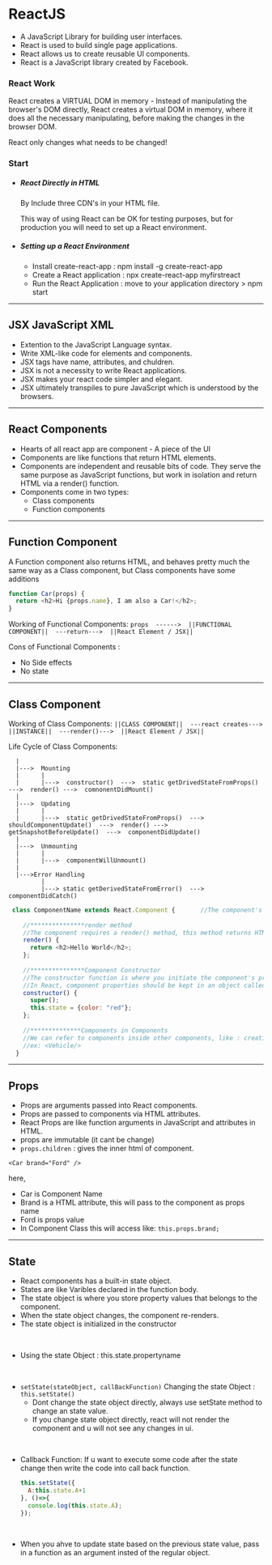 # ReactJS

* A JavaScript Library for building user interfaces.
* React is used to build single page applications.
* React allows us to create reusable UI components.
* React is a JavaScript library created by Facebook.

### React Work

React creates a VIRTUAL DOM in memory - Instead of manipulating the browser's DOM directly, React creates a virtual DOM in memory, where it does all the necessary manipulating, before making the changes in the browser DOM.<br>

React only changes what needs to be changed!
  
### Start

* ##### React Directly in HTML
  By Include three CDN's in your HTML file.<br>
  
  This way of using React can be OK for testing purposes, but for production you will need to set up a React environment.
  
* ##### Setting up a React Environment
  * Install create-react-app : npm install -g create-react-app
  * Create a React application : npx create-react-app myfirstreact
  * Run the React Application : move to your application directory > npm start

---

## JSX JavaScript XML

* Extention to the JavaScript Language syntax.
* Write XML-like code for elements and components.
* JSX tags have name, attributes, and chuldren.
* JSX is not a necessity to write React applications.
* JSX makes your react code simpler and elegant.
* JSX ultimately transpiles to pure JavaScript which is understood by the browsers.

---

## React Components

* Hearts of all react app are component - A piece of the UI
* Components are like functions that return HTML elements.
* Components are independent and reusable bits of code. They serve the same purpose as JavaScript functions, but work in isolation and return HTML via a render() function.
* Components come in two types: 
    * Class components
    * Function components

---

## Function Component

A Function component also returns HTML, and behaves pretty much the same way as a Class component, but Class components have some additions

```js
function Car(props) {
  return <h2>Hi {props.name}, I am also a Car!</h2>;
}
```

Working of Functional Components:  `props  ------>  ||FUNCTIONAL COMPONENT||  ---return--->  ||React Element / JSX||`

Cons of Functional  Components :   
* No Side effects
* No state

---

## Class Component

Working of Class Components:  `||CLASS COMPONENT||  ---react creates--->  ||INSTANCE||  ---render()--->  ||React Element / JSX||`

Life Cycle of Class Components:
```
  |
  |--->  Mounting
  |      |
  |      |--->  constructor()  --->  static getDrivedStateFromProps()  --->  render() --->  comnonentDidMount()
  |
  |--->  Updating
  |      |
  |      |--->  static getDrivedStateFromProps()  --->  shouldComponentUpdate()  --->  render() --->  getSnapshotBeforeUpdate()  --->  componentDidUpdate()
  |
  |--->  Unmounting
  |      |
  |      |--->  componentWillUnmount()
  |
  |--->Error Handling
         |
         |---> static getDerivedStateFromError()  --->  componentDidCatch()
```

```js
 class ComponentName extends React.Component {       //The component's name must start with an upper case letter nd must extends React.Component.
    
    //***************render method
    //The component requires a render() method, this method returns HTML.
    render() { 
      return <h2>Hello World</h2>;
    };
    
    //***************Component Constructor
    //The constructor function is where you initiate the component's properties.
    //In React, component properties should be kept in an object called state.
    constructor() {
      super();
      this.state = {color: "red"};
    };
    
    //**************Components in Components
    //We can refer to components inside other components, like : creating object of some other class. 
    //ex: <Vehicle/> 
  }
```

---

## Props

* Props are arguments passed into React components.
* Props are passed to components via HTML attributes.
* React Props are like function arguments in JavaScript and attributes in HTML.
* props are immutable (it cant be change)
* `props.children` : gives the inner html of component.
  
  
```
<Car brand="Ford" />
```
  here,
  * Car is Component Name
  * Brand is a HTML attribute, this will pass to the component as props name
  * Ford is props value 
  * In Component Class this will access like: `this.props.brand;`

---

## State

* React components has a built-in state object.
* States are like Varibles declared in the function body.
* The state object is where you store property values that belongs to the component.
* When the state object changes, the component re-renders.
* The state object is initialized in the constructor

<br>

* Using the state Object : this.state.propertyname

<br>

* `setState(stateObject, callBackFunction)`
Changing the state Object : `this.setState()`
  * Dont change the state object directly, always use setState method to change an state value.
  * If you change state object directly, react will not render the component and u will not see any changes in ui.
 
<br>

* Callback Function: If u want to execute some code after the state change then write the code into call back function.
  ```js
  this.setState({
    A:this.state.A+1
  }, ()=>{
    console.log(this.state.A);
  });
  ``` 

<br>

* When you ahve to update state based on the previous state value, pass in a function as an argument insted of the regular object.
